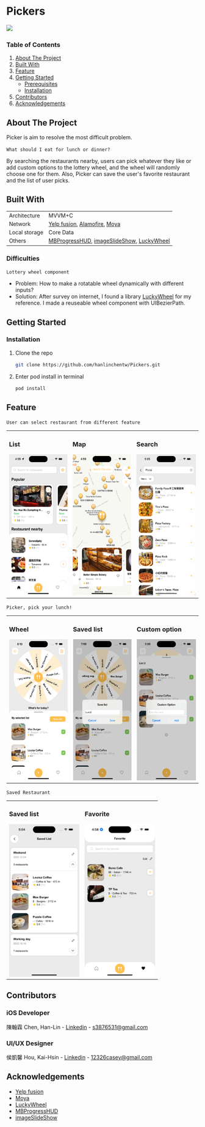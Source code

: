 # Pickers

<img src="./ScreenShot/Demo.gif" height="500">

### Table of Contents

<ol>
  <li>
    <a href="#about-the-project">About The Project</a>
  </li>
  <li><a href="#built-with">Built With</a></li>
  <li><a href="#feature">Feature</a></li>
  <li>
    <a href="#getting-started">Getting Started</a>
    <ul>
      <li><a href="#prerequisites">Prerequisites</a></li>
      <li><a href="#installation">Installation</a></li>
    </ul>
  </li>
  <li><a href="#contributors">Contributors</a></li>
  <li><a href="#acknowledgements">Acknowledgements</a></li>
</ol>

<!-- ABOUT THE PROJECT -->

## About The Project

Picker is aim to resolve the most difficult problem.

`What should I eat for lunch or dinner?`

By searching the restaurants nearby, users can pick whatever they like or add custom options to the lottery wheel, and the wheel will randomly choose one for them.
Also, Picker can save the user's favorite restaurant and the list of user picks.

## Built With

<table>
  <tr>
    <td>Architecture</td>
    <td>MVVM+C</td>
  </tr>
  <tr>
    <tr>
      <td>Network</td>
      <td>
        <a href="https://www.yelp.com/developers/documentation/v3">Yelp fusion</a>, 
         <a href="https://github.com/Alamofire/Alamofire">Alamofire</a>,
         <a href="https://github.com/Moya/Moya">Moya</a>
      </td>
    </tr>
    <tr>
      <td>Local storage</td>
      <td>Core Data</td>
    </tr>
    <tr>
      <td>Others</td>
      <td>
        <a href="https://github.com/jdg/MBProgressHUD">MBProgressHUD</a>, 
         <a href="https://github.com/zvonicek/ImageSlideshow">imageSlideShow</a>,
         <a href="https://github.com/AhmedNasserSh/iOSLuckyWheel">LuckyWheel</a>
      </td>
    </tr>
  </tr>
</table>

### Difficulties

`Lottery wheel component`

- Problem: How to make a rotatable wheel dynamically with different inputs?
- Solution: After survey on internet, I found a library  <a href="https://github.com/AhmedNasserSh/iOSLuckyWheel">LuckyWheel</a> for my reference. I made a reuseable wheel component with UIBezierPath.



<!-- GETTING STARTED -->

## Getting Started

### Installation

1. Clone the repo
   ```sh
   git clone https://github.com/hanlinchentw/Pickers.git
   ```
2. Enter pod install in terminal
   ```Swift
   pod install
   ```

<!-- Fsage -->

## Feature

`User can select restaurant from different feature`

<table>
  <tr>
    <td>
      <h3>List</h3>
      <img src="./ScreenShot/Main-1.png" height="370">
    </td>
    <td>
      <h3>Map</h3>
      <img src="./ScreenShot/Map-1.png" height="370">
    </td>
    <td>
      <h3>Search</h3>
      <img src="./ScreenShot/Search-2.png" height="370">
    </td>
  </tr>
</table>

`Picker, pick your lunch!`

<table>
  <tr>
    <td>
      <h3>Wheel</h3>
      <img src="./ScreenShot/Spin-demo-1.gif" height="370">
    </td>
    <td>
      <h3>Saved list</h3>
      <img src="./ScreenShot/List-2.png" height="370">
    </td>
    <td>
      <h3>Custom option</h3>
      <img src="./ScreenShot/Custom-option.png" height="370">
    </td>
  </tr>
</table>

`Saved Restaurant`

<table>
  <tr>
    <td>
      <h3>Saved list</h3>
      <img src="./ScreenShot/List-1.png" height="400">
    </td>
    <td>
      <h3>Favorite</h3>
      <img src="./ScreenShot/Favorite-1.png" height="400">
    </td>
  </tr>
</table>
<!-- Contributors -->

## Contributors

### iOS Developer

陳翰霖 Chen, Han-Lin - [Linkedin](https://www.linkedin.com/in/han-lin-chen-07b635200/) - s3876531@gmail.com

### UI/UX Designer

侯凱馨 Hou, Kai-Hsin - [Linkedin](https://www.linkedin.com/in/caseyhou/) - 12326casey@gmail.com

<!-- ACKNOWLEDGEMENTS -->

## Acknowledgements

- [Yelp fusion](https://www.yelp.com/developers/documentation/v3)
- [Moya](https://github.com/Moya/Moya)
- [LuckyWheel](https://github.com/AhmedNasserSh/iOSLuckyWheel)
- [MBProgressHUD](https://github.com/jdg/MBProgressHUD)
- [imageSlideShow](https://github.com/zvonicek/ImageSlideshow)
